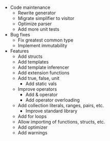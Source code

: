 - Code maintenance
    - Rewrite generator
    - Migrate simplifier to visitor
    - Optimize parser
    - Add more unit tests
- Bug fixes
    - Fix greatest common type
    - Implement immutability
- Features
    - Add structs
    - Add templates
    - Add template inferencer
    - Add extension functions
    - Add true, false, unit
        - Add static vals
    - Improve operators
        - Add & operator
        - Add operator overloading
    - Add collection literals, ranges, pairs, etc.
        - Improve standard library
    - Add for loops
    - Allow importing of functions, structs, etc.
    - Add optimizer
    - Add warnings
